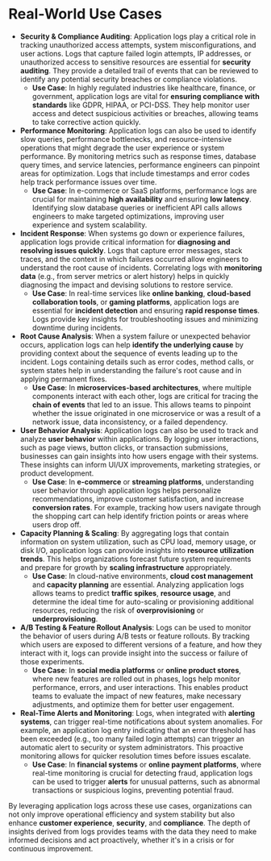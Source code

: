 # Real-World Use Cases

- **Security & Compliance Auditing**: Application logs play a critical role in tracking unauthorized access attempts, system misconfigurations, and user actions. Logs that capture failed login attempts, IP addresses, or unauthorized access to sensitive resources are essential for **security auditing**. They provide a detailed trail of events that can be reviewed to identify any potential security breaches or compliance violations.
    - **Use Case**: In highly regulated industries like healthcare, finance, or government, application logs are vital for **ensuring compliance with standards** like GDPR, HIPAA, or PCI-DSS. They help monitor user access and detect suspicious activities or breaches, allowing teams to take corrective action quickly.
- **Performance Monitoring**: Application logs can also be used to identify slow queries, performance bottlenecks, and resource-intensive operations that might degrade the user experience or system performance. By monitoring metrics such as response times, database query times, and service latencies, performance engineers can pinpoint areas for optimization. Logs that include timestamps and error codes help track performance issues over time.
    - **Use Case**: In e-commerce or SaaS platforms, performance logs are crucial for maintaining **high availability** and ensuring **low latency**. Identifying slow database queries or inefficient API calls allows engineers to make targeted optimizations, improving user experience and system scalability.
- **Incident Response**: When systems go down or experience failures, application logs provide critical information for **diagnosing and resolving issues quickly**. Logs that capture error messages, stack traces, and the context in which failures occurred allow engineers to understand the root cause of incidents. Correlating logs with **monitoring data** (e.g., from server metrics or alert history) helps in quickly diagnosing the impact and devising solutions to restore service.
    - **Use Case**: In real-time services like **online banking**, **cloud-based collaboration tools**, or **gaming platforms**, application logs are essential for **incident detection** and ensuring **rapid response times**. Logs provide key insights for troubleshooting issues and minimizing downtime during incidents.
- **Root Cause Analysis**: When a system failure or unexpected behavior occurs, application logs can help **identify the underlying cause** by providing context about the sequence of events leading up to the incident. Logs containing details such as error codes, method calls, or system states help in understanding the failure's root cause and in applying permanent fixes.
    - **Use Case**: In **microservices-based architectures**, where multiple components interact with each other, logs are critical for tracing the **chain of events** that led to an issue. This allows teams to pinpoint whether the issue originated in one microservice or was a result of a network issue, data inconsistency, or a failed dependency.
- **User Behavior Analysis**: Application logs can also be used to track and analyze **user behavior** within applications. By logging user interactions, such as page views, button clicks, or transaction submissions, businesses can gain insights into how users engage with their systems. These insights can inform UI/UX improvements, marketing strategies, or product development.
    - **Use Case**: In **e-commerce** or **streaming platforms**, understanding user behavior through application logs helps personalize recommendations, improve customer satisfaction, and increase **conversion rates**. For example, tracking how users navigate through the shopping cart can help identify friction points or areas where users drop off.
- **Capacity Planning & Scaling**: By aggregating logs that contain information on system utilization, such as CPU load, memory usage, or disk I/O, application logs can provide insights into **resource utilization trends**. This helps organizations forecast future system requirements and prepare for growth by **scaling infrastructure** appropriately.
    - **Use Case**: In cloud-native environments, **cloud cost management** and **capacity planning** are essential. Analyzing application logs allows teams to predict **traffic spikes**, **resource usage**, and determine the ideal time for auto-scaling or provisioning additional resources, reducing the risk of **overprovisioning** or **underprovisioning**.
- **A/B Testing & Feature Rollout Analysis**: Logs can be used to monitor the behavior of users during A/B tests or feature rollouts. By tracking which users are exposed to different versions of a feature, and how they interact with it, logs can provide insight into the success or failure of those experiments.
    - **Use Case**: In **social media platforms** or **online product stores**, where new features are rolled out in phases, logs help monitor performance, errors, and user interactions. This enables product teams to evaluate the impact of new features, make necessary adjustments, and optimize them for better user engagement.
- **Real-Time Alerts and Monitoring**: Logs, when integrated with **alerting systems**, can trigger real-time notifications about system anomalies. For example, an application log entry indicating that an error threshold has been exceeded (e.g., too many failed login attempts) can trigger an automatic alert to security or system administrators. This proactive monitoring allows for quicker resolution times before issues escalate.
    - **Use Case**: In **financial systems** or **online payment platforms**, where real-time monitoring is crucial for detecting fraud, application logs can be used to trigger **alerts** for unusual patterns, such as abnormal transactions or suspicious logins, preventing potential fraud.

By leveraging application logs across these use cases, organizations can not only improve operational efficiency and system stability but also enhance **customer experience**, **security**, and **compliance**. The depth of insights derived from logs provides teams with the data they need to make informed decisions and act proactively, whether it's in a crisis or for continuous improvement.